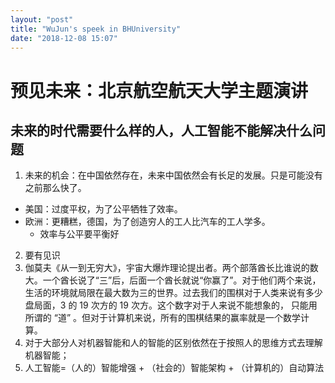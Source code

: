 ```yaml
---
layout: "post"
title: "WuJun's speek in BHUniversity"
date: "2018-12-08 15:07"
---
```

# 预见未来：北京航空航天大学主题演讲

## 未来的时代需要什么样的人，人工智能不能解决什么问题

1. 未来的机会：在中国依然存在，未来中国依然会有长足的发展。只是可能没有之前那么快了。
- 美国：过度平权，为了公平牺牲了效率。
- 欧洲：更糟糕，德国，为了创造穷人的工人比汽车的工人学多。
  - 效率与公平要平衡好
2. 要有见识
  1. 伽莫夫《从一到无穷大》，宇宙大爆炸理论提出者。两个部落酋长比谁说的数大。一个酋长说了“三”后，后面一个酋长就说“你赢了”。对于他们两个来说，生活的环境就局限在最大数为三的世界。过去我们的围棋对于人类来说有多少盘局面，3 的 19 次方的 19 次方。这个数字对于人来说不能想象的， 只能用所谓的 “道” 。但对于计算机来说，所有的围棋结果的赢率就是一个数学计算。
  1. 对于大部分人对机器智能和人的智能的区别依然在于按照人的思维方式去理解机器智能；
  2. 人工智能=（人的）智能增强 + （社会的）智能架构 + （计算机的）自动算法
